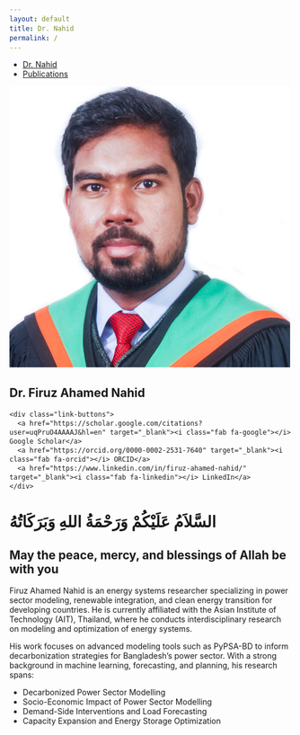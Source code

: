 ```yaml
---
layout: default
title: Dr. Nahid
permalink: /
---
```


<!-- TOP NAVIGATION -->
<nav class="top-nav">
  <ul>
    <li><a href="/">Dr. Nahid</a></li>
    <li><a href="/publications/">Publications</a></li>
  </ul>
</nav> 

<!-- TWO COLUMN CONTAINER -->
<div class="homepage-container">
  
  <!-- LEFT SECTION: PHOTO + BUTTONS -->
  <div class="left-panel">
    <img src="/image/Untitled design.png" alt="Dr. Nahid" class="profile-pic">
    <h2>Dr. Firuz Ahamed Nahid</h2>
    
    <div class="link-buttons">
      <a href="https://scholar.google.com/citations?user=uqPruO4AAAAJ&hl=en" target="_blank"><i class="fab fa-google"></i> Google Scholar</a>
      <a href="https://orcid.org/0000-0002-2531-7640" target="_blank"><i class="fab fa-orcid"></i> ORCID</a>
      <a href="https://www.linkedin.com/in/firuz-ahamed-nahid/" target="_blank"><i class="fab fa-linkedin"></i> LinkedIn</a>
    </div>
  </div>

  <!-- RIGHT SECTION: BIO -->
<div class="right-panel">
    <div class="intro-heading">
      <h1> السَّلاَمُ عَلَيْكُمْ وَرَحْمَةُ اللهِ وَبَرَكَاتُهُ </h1>
      <h2> May the peace, mercy, and blessings of Allah be with you </h2>
    </div>
    <p>
      Firuz Ahamed Nahid is an energy systems researcher specializing in power sector modeling, renewable integration, and clean energy transition for developing countries. He is currently affiliated with the Asian Institute of Technology (AIT), Thailand, where he conducts interdisciplinary research on modeling and optimization of energy systems.
    </p>
    <p>
      His work focuses on advanced modeling tools such as PyPSA-BD to inform decarbonization strategies for Bangladesh’s power sector. With a strong background in machine learning, forecasting, and planning, his research spans:
    </p>
    <ul>
      <li>Decarbonized Power Sector Modelling</li>
      <li>Socio-Economic Impact of Power Sector Modelling</li>
      <li>Demand-Side Interventions and Load Forecasting</li>
      <li>Capacity Expansion and Energy Storage Optimization</li>
    </ul>
  </div>
</div>
